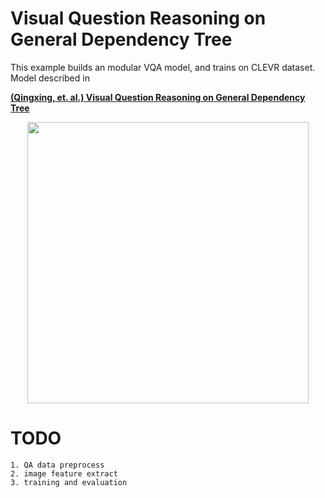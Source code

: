 # Visual Question Reasoning on General Dependency Tree

This example builds an modular VQA model, and trains on CLEVR dataset. Model described in

 **<a href="https://arxiv.org/abs/1804.00105">(Qingxing, et. al.) Visual Question Reasoning on General Dependency Tree</a>**

 <div align="center">
  <img src="https://github.com/bezorro/ACMN-Pytorch/blob/master/img/introduction.png" width="450px">
</div>


# TODO
```
1. QA data preprocess
2. image feature extract
3. training and evaluation
```